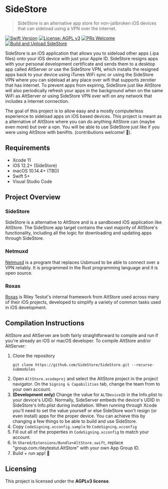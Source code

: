 # SideStore

> SideStore is an alternative app store for non-jailbroken iOS devices that can sideload using a VPN over the internet. 

[![Swift Version](https://img.shields.io/badge/swift-5.0-orange.svg)](https://swift.org/)
[![License: AGPL v3](https://img.shields.io/badge/License-AGPL%20v3-blue.svg)](https://www.gnu.org/licenses/agpl-3.0)
[![PRs Welcome](https://img.shields.io/badge/PRs-welcome-brightgreen.svg)](http://makeapullrequest.com)
[![Build and Upload SideStore](https://github.com/SideStore/SideStore/actions/workflows/build.yml/badge.svg)](https://github.com/SideStore/SideStore/actions/workflows/build.yml)

SideStore is an iOS application that allows you to sideload other apps (.ipa files) onto your iOS device with just your Apple ID. SideStore resigns apps with your personal development certificate and sends them to a desktop app called AltServer or use the SideStore VPN, which installs the resigned apps back to your device using iTunes WiFi sync or using the SideStore VPN where you can sideload at any place over wifi that supports zerotier that has internet. To prevent apps from expiring, SideStore just like AltStore will also periodically refresh your apps in the background when on the same WiFi as AltServer or using SideStore VPN over wifi on any network that includes a internet connection.

The goal of this project is to allow easy and a mostly computerless experience to sideload apps on iOS based devices. This project is meant as a alternative of AltStore where you can do anything AltStore can (maybe even more) but over a vpn. You will be able to use SideStore just like if you were using AltStore with benifits.
 (contributions welcome! 🙂).


## Requirements
- Xcode 11
- iOS 12.2+ (SideStore)
- macOS 10.14.4+ (TBD)
- Swift 5+
- Visual Studio Code

## Project Overview

### SideStore
SideStore is a alternative to AltStore and is a sandboxed iOS application like AltStore. The SideStore app target contains the vast majority of AltStore's functionality, including all the logic for downloading and updating apps through SideStore.

### Netmuxd
[Netmuxd](https://github.com/jkcoxson/netmuxd) is a program that replaces Usbmuxd to be able to connect over a VPN reliably.  It is programmed in the Rust programming language and it is open source.

### Roxas
[Roxas](https://github.com/rileytestut/roxas) is Riley Testut's internal framework from AltStore used across many of their iOS projects, developed to simplify a variety of common tasks used in iOS development.

## Compilation Instructions
AltStore and AltServer are both fairly straightforward to compile and run if you're already an iOS or macOS developer. To compile AltStore and/or AltServer:

1. Clone the repository 
	```
	git clone https://github.com/SideStore/SideStore.git --recurse-submodules
	```
2. Open `AltStore.xcodeproj` and select the AltStore project in the project navigator. On the `Signing & Capabilities` tab, change the team from to your own account.
3. **(Development only)** Change the value for `ALTDeviceID` in the Info.plist to your device's UDID. Normally, SideServer embeds the device's UDID in SideStore's Info.plist during installation. When running through Xcode you'll need to set the value yourself or else SideStore won't resign (or even install) apps for the proper device. You can achieve this by changing a few things to be able to build and use SideStore.
5. Copy `CodeSigning.xcconfig.sample` to `CodeSigning.xcconfig`
6. Fill out all of the properties in `CodeSigning.xcconfig` to match your account.
7. In `Shared/Extensions/Bundle+AltStore.swift`, replace "group.com.rileytestut.AltStore" with your own App Group ID. 
8. Build + run app! 🎉

## Licensing

This project is licensed under the **AGPLv3 license**.
